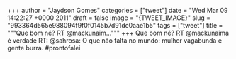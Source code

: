 
+++
author = "Jaydson Gomes"
categories = ["tweet"]
date = "Wed Mar 09 14:22:27 +0000 2011"
draft = false
image = "{TWEET_IMAGE}"
slug = "993364d565e988094f9f0f0145b7d91dc0aae1b5"
tags = ["tweet"]
title = """Que bom né? RT @mackunaim..."""
+++
Que bom né? RT @mackunaima é verdade RT: @sahrosa: O que não falta no mundo: mulher vagabunda e gente burra. #prontofalei
